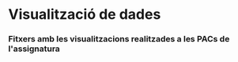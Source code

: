 # Visualització de dades

<h3>
Fitxers amb les visualitzacions realitzades a les PACs de l'assignatura
</h3>
